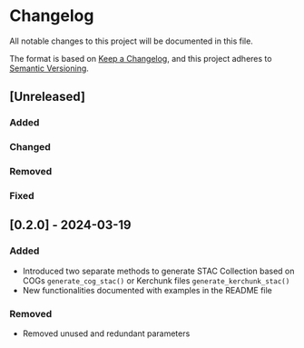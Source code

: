 # Changelog
All notable changes to this project will be documented in this file.

The format is based on [Keep a Changelog](https://keepachangelog.com/en/1.0.0/),
and this project adheres to [Semantic Versioning](https://semver.org/spec/v2.0.0.html).


## [Unreleased]

### Added

### Changed

### Removed

### Fixed


## [0.2.0] - 2024-03-19

### Added

- Introduced two separate methods to generate STAC Collection based on COGs `generate_cog_stac()` or Kerchunk files `generate_kerchunk_stac()`
- New functionalities documented with examples in the README file

### Removed

- Removed unused and redundant parameters